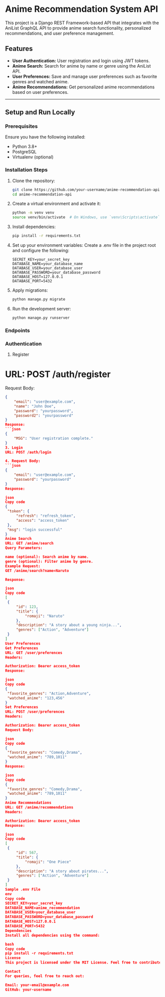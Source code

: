 # Anime Recommendation System API

This project is a Django REST Framework-based API that integrates with the AniList GraphQL API to provide anime search functionality, personalized recommendations, and user preference management.

## Features
- **User Authentication:** User registration and login using JWT tokens.
- **Anime Search:** Search for anime by name or genre using the AniList API.
- **User Preferences:** Save and manage user preferences such as favorite genres and watched anime.
- **Anime Recommendations:** Get personalized anime recommendations based on user preferences.

---

## Setup and Run Locally

### Prerequisites
Ensure you have the following installed:
- Python 3.8+
- PostgreSQL
- Virtualenv (optional)

### Installation Steps
1. Clone the repository:
   ```bash
   git clone https://github.com/your-username/anime-recommendation-api.git
   cd anime-recommendation-api


2. Create a virtual environment and activate it:
   ```bash
   python -m venv venv
   source venv/bin/activate  # On Windows, use `venv\Scripts\activate`
3. Install dependencies:

   ```bash
   pip install -r requirements.txt
4. Set up your environment variables: Create a .env file in the project root and configure the following:

   ```env
   SECRET_KEY=your_secret_key
   DATABASE_NAME=your_database_name
   DATABASE_USER=your_database_user
   DATABASE_PASSWORD=your_database_password
   DATABASE_HOST=127.0.0.1
   DATABASE_PORT=5432
5. Apply migrations:

   ```bash
   python manage.py migrate
6. Run the development server:

   ```bash
   python manage.py runserver
### Endpoints
### Authentication
1. Register
# URL: POST /auth/register

Request Body:
   ```json
   {
       "email": "user@example.com",
       "name": "John Doe",
       "password": "yourpassword",
       "password2": "yourpassword"
   }
Response:
   ```json
   {
       "MSG": "User registration complete."
   }
3. Login
   URL: POST /auth/login

4. Request Body:
   ```json
   {
       "email": "user@example.com",
       "password": "yourpassword"
   }
Response:

json
Copy code
{
    "token": {
        "refresh": "refresh_token",
        "access": "access_token"
    },
    "msg": "login successful"
}
Anime Search
URL: GET /anime/search
Query Parameters:

name (optional): Search anime by name.
genre (optional): Filter anime by genre.
Example Request:
GET /anime/search?name=Naruto

Response:

json
Copy code
[
    {
        "id": 123,
        "title": {
            "romaji": "Naruto"
        },
        "description": "A story about a young ninja...",
        "genres": ["Action", "Adventure"]
    }
]
User Preferences
Get Preferences
URL: GET /user/preferences
Headers:

Authorization: Bearer access_token
Response:

json
Copy code
{
    "favorite_genres": "Action,Adventure",
    "watched_anime": "123,456"
}
Set Preferences
URL: POST /user/preferences
Headers:

Authorization: Bearer access_token
Request Body:

json
Copy code
{
    "favorite_genres": "Comedy,Drama",
    "watched_anime": "789,1011"
}
Response:

json
Copy code
{
    "favorite_genres": "Comedy,Drama",
    "watched_anime": "789,1011"
}
Anime Recommendations
URL: GET /anime/recommendations
Headers:

Authorization: Bearer access_token
Response:

json
Copy code
[
    {
        "id": 567,
        "title": {
            "romaji": "One Piece"
        },
        "description": "A story about pirates...",
        "genres": ["Action", "Adventure"]
    }
]
Sample .env File
env
Copy code
SECRET_KEY=your_secret_key
DATABASE_NAME=anime_recommendation
DATABASE_USER=your_database_user
DATABASE_PASSWORD=your_database_password
DATABASE_HOST=127.0.0.1
DATABASE_PORT=5432
Dependencies
Install all dependencies using the command:

bash
Copy code
pip install -r requirements.txt
License
This project is licensed under the MIT License. Feel free to contribute and use it as you like!

Contact
For queries, feel free to reach out:

Email: your-email@example.com
GitHub: your-username
